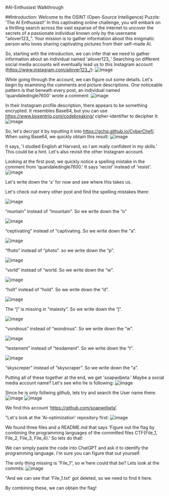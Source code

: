 #AI-Enthusiast Walkthrough

##Introduction:
Welcome to the OSINT (Open-Source Intelligence) Puzzle: 'The AI Enthusiast!'
In this captivating online challenge, you will embark on a thrilling search across the
vast expanse of the internet to uncover the secrets of a passionate individual known
only by the username "ailover123_". Your mission is to gather information about this
enigmatic person who loves sharing captivating pictures from their self-made AI.


So, starting with the introduction, we can infer that we need to gather information
about an individual named 'ailover123_' Searching on different social media
accounts will eventually lead us to this Instagram account
(https://www.instagram.com/ailover123_/):
![image](https://github.com/CTF-Citadel/challenges/assets/115781703/14100eb7-c677-4eef-bd7b-42219182681c)


While going through the account, we can figure out some details. Let's begin by
examining the comments and picture descriptions. One noticeable pattern is that
beneath every post, an individual named 'quandaledingle7600' wrote a comment:
![image](https://github.com/CTF-Citadel/challenges/assets/115781703/cf6e0d1d-846c-43d5-93a3-04d8e6aac825)


In their Instagram profile description, there appears to be something encrypted. It
resembles Base64, but you can use https://www.boxentriq.com/codebreaking/
cipher-identifier to decipher it:
![image](https://github.com/CTF-Citadel/challenges/assets/115781703/4acb70a5-0c42-47db-b58e-93e5de9a67d6)

So, let's decrypt it by inputting it into https://gchq.github.io/CyberChef/. When
using Base64, we quickly obtain this result:
![image](https://github.com/CTF-Citadel/challenges/assets/115781703/d1da13d1-947f-4a5c-8045-8faf5e200b39)

It says, 'I studied English at Harvard, so I am really confident in my skills.' This could
be a hint. Let's also revisit the other Instagram account.

Looking at the first post, we quickly notice a spelling mistake in the comment from
'quandaledingle7600.' It says 'recist' instead of 'resist'.
![image](https://github.com/CTF-Citadel/challenges/assets/115781703/6dfd3b04-d712-4078-9437-001c63c11aaa)

Let's write down the 's' for now and see where this takes us.

Let's check out every other post and find the spelling mistakes there:

![image](https://github.com/CTF-Citadel/challenges/assets/115781703/2335b7e5-9902-4fd4-8b9a-8504f2d6d4ef)
  
“muntain” instead of “mountain”. So we write down the “o”


![image](https://github.com/CTF-Citadel/challenges/assets/115781703/dbb92f40-70ca-4d5a-bf1c-397f2bdb9e43)

“ceptivating” instead of “captivating. So we write down the “a”.


![image](https://github.com/CTF-Citadel/challenges/assets/115781703/c76d8370-3621-441e-a67a-67174fcf1ab9)

“fhoto” instead of “photo”. so we write down the “p”.


 ![image](https://github.com/CTF-Citadel/challenges/assets/115781703/95435134-7bfa-41f1-aa7a-894aeea1fbde)

“vorld” instead of “world. So we write down the “w”.


![image](https://github.com/CTF-Citadel/challenges/assets/115781703/40d3fd21-5c11-4233-ab90-7188d369c547)
  
“holt” instead of “hold”. So we write down the “d”.


![image](https://github.com/CTF-Citadel/challenges/assets/115781703/26ec9018-35a9-4858-901b-d7138a5ea1eb)

The “j” is missing in “maiesty”. So we write down the “j”.


![image](https://github.com/CTF-Citadel/challenges/assets/115781703/c45f3225-41a8-486e-bb3e-a3ce71555b46)
  
“vondrous” instead of “wondrous”. So we write down the “w”.


![image](https://github.com/CTF-Citadel/challenges/assets/115781703/8d613537-8abb-4b5c-ad4d-ea1e6eae3ed6)

“testament” instead of “tesdament”. So we write down the “t”.


![image](https://github.com/CTF-Citadel/challenges/assets/115781703/a10d9cc3-31c3-4408-808a-b8b2a366bb30)

“skyscreper” instead of “skyscraper”. So we write down the “a”.

Putting all of these together at the end, we get 'soapwdjwta.' Maybe a social media
account name? Let's see who he is following:
![image](https://github.com/CTF-Citadel/challenges/assets/115781703/60c8c32e-4d57-45a8-ad36-5e89a0382214)

Since he is only follwing github, lets try and search the User name there:
![image](https://github.com/CTF-Citadel/challenges/assets/115781703/9bc8773d-ef66-4f5e-af3e-3aae18866c49)
![image](https://github.com/CTF-Citadel/challenges/assets/115781703/a1370bde-dc0c-497d-8f81-4f6469831b08)

We find this account ‘https://github.com/soapwdjwta’.

"Let's look at the 'Ai-optimization' repository first:
  ![image](https://github.com/CTF-Citadel/challenges/assets/115781703/4c010de0-7e55-4ac1-89a1-95f7f6e34fd8)


We found three files and a README.md that says 'Figure out the flag by combining
the programming languages of the committed files CTF{File_1, File_2, File_3,
File_4}.’ So lets do that!

We can simply paste the code into ChatGPT and ask it to identify the programming
language. I'm sure you can figure that out yourself.

The only thing missing is “File_1”, so w´here could that be? Lets look at the commits:
![image](https://github.com/CTF-Citadel/challenges/assets/115781703/d941f9e4-3c36-4d5f-bec0-916821d4e594)

"And we can see that 'File_1.txt' got deleted, so we need to find it here.

By combining these, we can obtain the flag!
